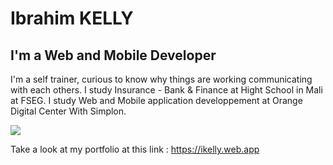 # Ibrahim KELLY
## I'm a Web and Mobile Developer

I'm a self trainer, curious to know why things are working communicating with each others. I study Insurance - Bank & Finance at Hight School in Mali at FSEG.
I study Web and Mobile application developpement at Orange Digital Center With Simplon.

![](https://firebasestorage.googleapis.com/v0/b/remedes-ancestraux.appspot.com/o/Files%2Forange_giz.png?alt=media&token=3a1fb65f-8803-420f-9a46-730209d40ca8)

Take a look at my portfolio at this link : https://ikelly.web.app
